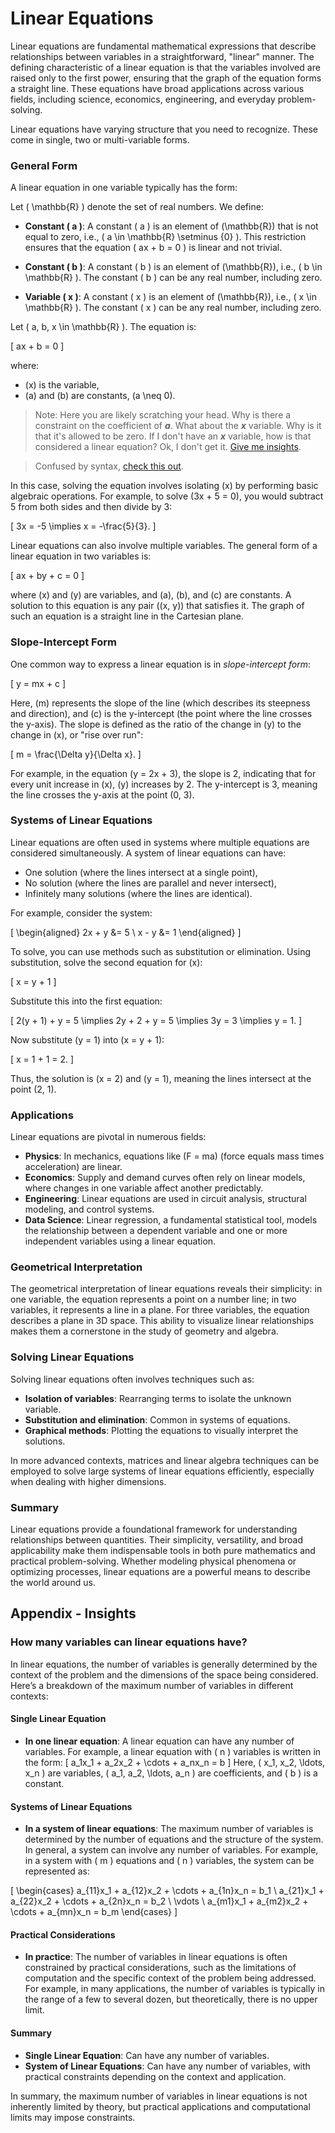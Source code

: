 # Linear Equations

Linear equations are fundamental mathematical expressions that describe relationships between variables in a straightforward, "linear" manner. The defining characteristic of a linear equation is that the variables involved are raised only to the first power, ensuring that the graph of the equation forms a straight line. These equations have broad applications across various fields, including science, economics, engineering, and everyday problem-solving.

Linear equations have varying structure that you need to recognize. These come in single, two or multi-variable forms.

### General Form

A linear equation in one variable typically has the form:

Let \( \mathbb{R} \) denote the set of real numbers. We define:

- **Constant \( a \)**: A constant \( a \) is an element of \(\mathbb{R}\) that is not equal to zero, i.e., \( a \in \mathbb{R} \setminus \{0\} \). This restriction ensures that the equation \( ax + b = 0 \) is linear and not trivial.

- **Constant \( b \)**: A constant \( b \) is an element of \(\mathbb{R}\), i.e., \( b \in \mathbb{R} \). The constant \( b \) can be any real number, including zero.

- **Variable \( x \)**: A constant \( x \) is an element of \(\mathbb{R}\), i.e., \( x \in \mathbb{R} \). The constant \( x \) can be any real number, including zero.

Let \( a, b, x \in \mathbb{R} \). The equation is:

\[
ax + b = 0
\]

where:

- \(x\) is the variable,
- \(a\) and \(b\) are constants, \(a \neq 0\).

>Note: Here you are likely scratching your head.  Why is there a constraint on the coefficient of **$a$**.  What about the **$x$** variable. Why is it that it's allowed to be zero. If I don't have an **$x$**  variable, how is that considered a linear equation? Ok, I don't get it. [Give me insights](insights-a-nonzero.md).

>Confused by syntax, [check this out](../structures/conventions.md).

In this case, solving the equation involves isolating \(x\) by performing basic algebraic operations. For example, to solve \(3x + 5 = 0\), you would subtract 5 from both sides and then divide by 3:

\[
3x = -5 \implies x = -\frac{5}{3}.
\]

Linear equations can also involve multiple variables. The general form of a linear equation in two variables is:

\[
ax + by + c = 0
\]

where \(x\) and \(y\) are variables, and \(a\), \(b\), and \(c\) are constants. A solution to this equation is any pair \((x, y)\) that satisfies it. The graph of such an equation is a straight line in the Cartesian plane.

### Slope-Intercept Form

One common way to express a linear equation is in *slope-intercept form*:

\[
y = mx + c
\]

Here, \(m\) represents the slope of the line (which describes its steepness and direction), and \(c\) is the y-intercept (the point where the line crosses the y-axis). The slope is defined as the ratio of the change in \(y\) to the change in \(x\), or "rise over run":

\[
m = \frac{\Delta y}{\Delta x}.
\]

For example, in the equation \(y = 2x + 3\), the slope is 2, indicating that for every unit increase in \(x\), \(y\) increases by 2. The y-intercept is 3, meaning the line crosses the y-axis at the point (0, 3).

### Systems of Linear Equations

Linear equations are often used in systems where multiple equations are considered simultaneously. A system of linear equations can have:

- One solution (where the lines intersect at a single point),
- No solution (where the lines are parallel and never intersect),
- Infinitely many solutions (where the lines are identical).

For example, consider the system:

\[
\begin{aligned}
2x + y &= 5 \\
x - y &= 1
\end{aligned}
\]

To solve, you can use methods such as substitution or elimination. Using substitution, solve the second equation for \(x\):

\[
x = y + 1
\]

Substitute this into the first equation:

\[
2(y + 1) + y = 5 \implies 2y + 2 + y = 5 \implies 3y = 3 \implies y = 1.
\]

Now substitute \(y = 1\) into \(x = y + 1\):

\[
x = 1 + 1 = 2.
\]

Thus, the solution is \(x = 2\) and \(y = 1\), meaning the lines intersect at the point (2, 1).

### Applications

Linear equations are pivotal in numerous fields:

- **Physics**: In mechanics, equations like \(F = ma\) (force equals mass times acceleration) are linear.
- **Economics**: Supply and demand curves often rely on linear models, where changes in one variable affect another predictably.
- **Engineering**: Linear equations are used in circuit analysis, structural modeling, and control systems.
- **Data Science**: Linear regression, a fundamental statistical tool, models the relationship between a dependent variable and one or more independent variables using a linear equation.

### Geometrical Interpretation

The geometrical interpretation of linear equations reveals their simplicity: in one variable, the equation represents a point on a number line; in two variables, it represents a line in a plane. For three variables, the equation describes a plane in 3D space. This ability to visualize linear relationships makes them a cornerstone in the study of geometry and algebra.

### Solving Linear Equations

Solving linear equations often involves techniques such as:

- **Isolation of variables**: Rearranging terms to isolate the unknown variable.
- **Substitution and elimination**: Common in systems of equations.
- **Graphical methods**: Plotting the equations to visually interpret the solutions.

In more advanced contexts, matrices and linear algebra techniques can be employed to solve large systems of linear equations efficiently, especially when dealing with higher dimensions.

### Summary

Linear equations provide a foundational framework for understanding relationships between quantities. Their simplicity, versatility, and broad applicability make them indispensable tools in both pure mathematics and practical problem-solving. Whether modeling physical phenomena or optimizing processes, linear equations are a powerful means to describe the world around us.

## Appendix - Insights

### How many variables can linear equations have?

In linear equations, the number of variables is generally determined by the context of the problem and the dimensions of the space being considered. Here’s a breakdown of the maximum number of variables in different contexts:

#### Single Linear Equation
- **In one linear equation**: A linear equation can have any number of variables. For example, a linear equation with \( n \) variables is written in the form:
  \[
  a_1x_1 + a_2x_2 + \cdots + a_nx_n = b
  \]
  Here, \( x_1, x_2, \ldots, x_n \) are variables, \( a_1, a_2, \ldots, a_n \) are coefficients, and \( b \) is a constant.

#### Systems of Linear Equations

- **In a system of linear equations**: The maximum number of variables is determined by the number of equations and the structure of the system. In general, a system can involve any number of variables. For example, in a system with \( m \) equations and \( n \) variables, the system can be represented as:

\[
\begin{cases}
a_{11}x_1 + a_{12}x_2 + \cdots + a_{1n}x_n = b_1 \\
a_{21}x_1 + a_{22}x_2 + \cdots + a_{2n}x_n = b_2 \\
\vdots \\
a_{m1}x_1 + a_{m2}x_2 + \cdots + a_{mn}x_n = b_m
\end{cases}
\]

#### Practical Considerations

- **In practice**: The number of variables in linear equations is often constrained by practical considerations, such as the limitations of computation and the specific context of the problem being addressed. For example, in many applications, the number of variables is typically in the range of a few to several dozen, but theoretically, there is no upper limit.

#### Summary

- **Single Linear Equation**: Can have any number of variables.
- **System of Linear Equations**: Can have any number of variables, with practical constraints depending on the context and application.

In summary, the maximum number of variables in linear equations is not inherently limited by theory, but practical applications and computational limits may impose constraints.